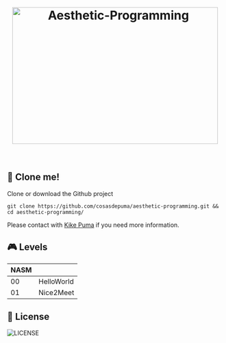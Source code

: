 <h1 align="center">
 <img src="https://cdn.rawgit.com/CosasDePuma/Aesthetic-Programming/384ffa5a/.img/logo.jpg" alt="Aesthetic-Programming" width="480" height="320">
</h1>

&nbsp;

:floppy_disk: Clone me!
----

Clone or download the Github project
 ```git
git clone https://github.com/cosasdepuma/aesthetic-programming.git && cd aesthetic-programming/
```

Please contact with [Kike Puma](https://linkedin.com/in/kikepuma) if you need more information.

:video_game: Levels
----
| NASM | |
| ---- | ---- |
| 00 | HelloWorld |
| 01 | Nice2Meet |

:page_with_curl: License
----

![LICENSE](https://img.shields.io/github/license/CosasDePuma/Aesthetic-Programming.svg?style=flat-square)